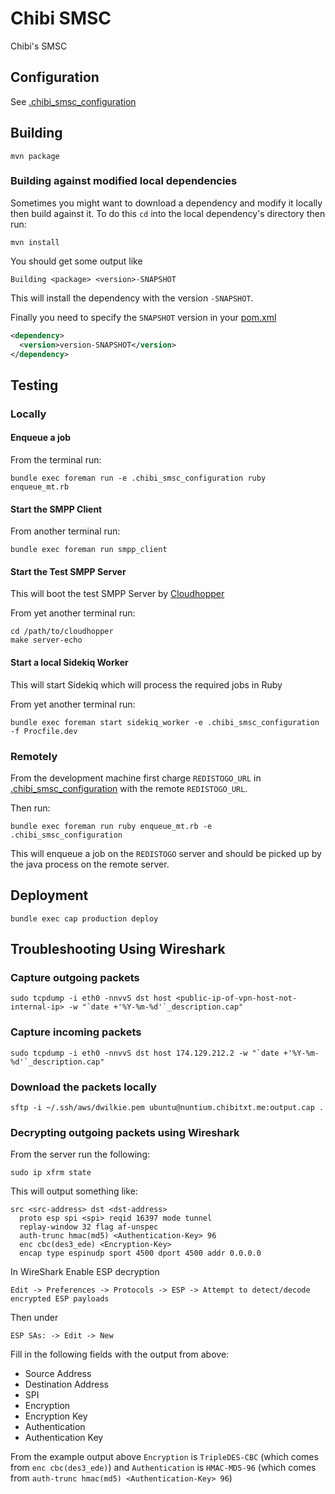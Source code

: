 # Chibi SMSC

Chibi's SMSC

## Configuration

See [.chibi_smsc_configuration](https://github.com/dwilkie/chibi-smsc/blob/master/.chibi_smsc_configuration)

## Building

```
mvn package
```

### Building against modified local dependencies

Sometimes you might want to download a dependency and modify it locally then build against it. To do this `cd` into the local dependency's directory then run:

```
mvn install
```

You should get some output like

```
Building <package> <version>-SNAPSHOT
```

This will install the dependency with the version `-SNAPSHOT`.

Finally you need to specify the `SNAPSHOT` version in your [pom.xml](https://github.com/dwilkie/chibi-smsc/blob/master/pom.xml)

```xml
<dependency>
  <version>version-SNAPSHOT</version>
</dependency>
```

## Testing

### Locally

#### Enqueue a job

From the terminal run:

```
bundle exec foreman run -e .chibi_smsc_configuration ruby enqueue_mt.rb
```

#### Start the SMPP Client

From another terminal run:

```
bundle exec foreman run smpp_client
```

#### Start the Test SMPP Server

This will boot the test SMPP Server by [Cloudhopper](https://github.com/twitter/cloudhopper-smpp)

From yet another terminal run:

```
cd /path/to/cloudhopper
make server-echo
```

#### Start a local Sidekiq Worker

This will start Sidekiq which will process the required jobs in Ruby

From yet another terminal run:

```
bundle exec foreman start sidekiq_worker -e .chibi_smsc_configuration -f Procfile.dev
```

### Remotely

From the development machine first charge `REDISTOGO_URL` in [.chibi_smsc_configuration](https://github.com/dwilkie/chibi-smsc/blob/master/.chibi_smsc_configuration) with the remote `REDISTOGO_URL`.

Then run:

```
bundle exec foreman run ruby enqueue_mt.rb -e .chibi_smsc_configuration
```

This will enqueue a job on the `REDISTOGO` server and should be picked up by the java process on the remote server.

## Deployment

```
bundle exec cap production deploy
```

## Troubleshooting Using Wireshark

### Capture outgoing packets

```
sudo tcpdump -i eth0 -nnvvS dst host <public-ip-of-vpn-host-not-internal-ip> -w "`date +'%Y-%m-%d'`_description.cap"
```

### Capture incoming packets

```
sudo tcpdump -i eth0 -nnvvS dst host 174.129.212.2 -w "`date +'%Y-%m-%d'`_description.cap"
```

### Download the packets locally

```
sftp -i ~/.ssh/aws/dwilkie.pem ubuntu@nuntium.chibitxt.me:output.cap .
```

### Decrypting outgoing packets using Wireshark

From the server run the following:

```
sudo ip xfrm state
```

This will output something like:

```
src <src-address> dst <dst-address>
  proto esp spi <spi> reqid 16397 mode tunnel
  replay-window 32 flag af-unspec
  auth-trunc hmac(md5) <Authentication-Key> 96
  enc cbc(des3_ede) <Encryption-Key>
  encap type espinudp sport 4500 dport 4500 addr 0.0.0.0
```

In WireShark Enable ESP decryption

```
Edit -> Preferences -> Protocols -> ESP -> Attempt to detect/decode encrypted ESP payloads
```

Then under

```
ESP SAs: -> Edit -> New
```

Fill in the following fields with the output from above:

* Source Address
* Destination Address
* SPI
* Encryption
* Encryption Key
* Authentication
* Authentication Key

From the example output above `Encryption` is `TripleDES-CBC` (which comes from `enc cbc(des3_ede)`) and `Authentication` is `HMAC-MD5-96` (which comes from `auth-trunc hmac(md5) <Authentication-Key> 96`)
